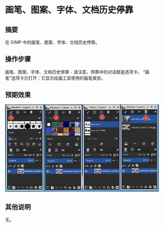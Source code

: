 # 画笔、图案、字体、文档历史停靠

## 摘要

在 GIMP 中的画笔、图案、字体、文档历史停靠。

## 操作步骤

画笔、图案、字体、文档历史停靠 - 请注意，停靠中的对话框是选项卡。 “画笔”选项卡已打开：它显示绘画工具使用的画笔类型。

## 预期效果

![画笔、图案、字体、文档历史停靠](./img/画笔、图案、字体、文档历史停靠.png)

## 其他说明

无。
